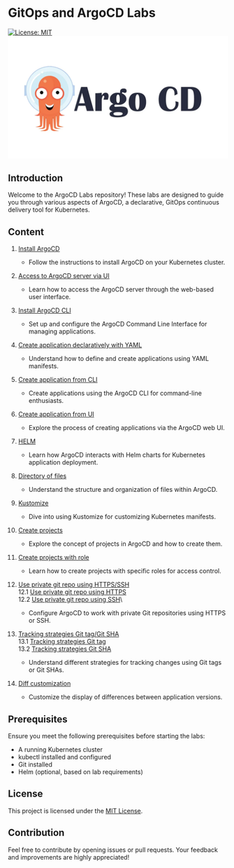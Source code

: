 # GitOps and ArgoCD Labs

[![License: MIT](https://img.shields.io/badge/License-MIT-yellow.svg)](https://opensource.org/licenses/MIT)
![alt text](images/argocd.png)

## Introduction

Welcome to the ArgoCD Labs repository! These labs are designed to guide you through various aspects of ArgoCD, a declarative, GitOps continuous delivery tool for Kubernetes.

## Content

1. [Install ArgoCD](LAB/LAB01/Install_ArgoCD_.md)
    - Follow the instructions to install ArgoCD on your Kubernetes cluster.

2. [Access to ArgoCD server via UI](LAB/LAB02/Access_to_ArgoCD_server_via_UI.md)
    - Learn how to access the ArgoCD server through the web-based user interface.

3. [Install ArgoCD CLI](LAB/LAB03/Install_ArgoCD_CLI.md)
    - Set up and configure the ArgoCD Command Line Interface for managing applications.

4. [Create application declaratively with YAML](LAB/LAB04/Create_application_declaratively_with_yaml.md)
    - Understand how to define and create applications using YAML manifests.

5. [Create application from CLI](LAB/LAB05/Create_application_from_CLI.md)
    - Create applications using the ArgoCD CLI for command-line enthusiasts.

6. [Create application from UI](LAB/LAB06/Create_application_from_UI.md)
    - Explore the process of creating applications via the ArgoCD web UI.

7. [HELM](LAB/LAB07/HELM.md)
    - Learn how ArgoCD interacts with Helm charts for Kubernetes application deployment.

8. [Directory of files](LAB/LAB08/Directory_of_files.md)
    - Understand the structure and organization of files within ArgoCD.

9. [Kustomize](LAB/LAB09/Kustomize.md)
    - Dive into using Kustomize for customizing Kubernetes manifests.

10. [Create projects](LAB/LAB10/Create_projects.md)
    - Explore the concept of projects in ArgoCD and how to create them.

11. [Create projects with role](LAB/LAB11/Create_projects_with_role.md)
    - Learn how to create projects with specific roles for access control.

12. [Use private git repo using HTTPS/SSH](LAB/LAB12/Private_git_repo.md)\
12.1 [Use private git repo using HTTPS](LAB/LAB12/Private_git_repo_https.md)\
12.2 [Use private git repo using SSH](LAB/LAB12/Private_git_repo_ssh.md)\
    - Configure ArgoCD to work with private Git repositories using HTTPS or SSH.

13. [Tracking strategies Git tag/Git SHA](LAB/LAB13/Tracking_strategies.md)\
13.1 [Tracking strategies Git tag](LAB/Tracking_strategies_Git_Tag.md.md)\
13.2 [Tracking strategies Git SHA](LAB/Tracking_strategies_Head.md)
    - Understand different strategies for tracking changes using Git tags or Git SHAs.

14. [Diff customization](LAB/LAB14/Diff_customization.md)
    - Customize the display of differences between application versions.

## Prerequisites

Ensure you meet the following prerequisites before starting the labs:

- A running Kubernetes cluster
- kubectl installed and configured
- Git installed
- Helm (optional, based on lab requirements)

## License

This project is licensed under the [MIT License](https://opensource.org/licenses/MIT).

## Contribution

Feel free to contribute by opening issues or pull requests. Your feedback and improvements are highly appreciated!
